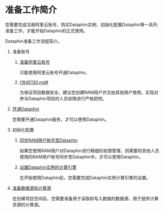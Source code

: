 # 准备工作简介

您需要完成注册阿里云账号、购买Dataphin实例、初始化配置Dataphin等一系列准备工作，才能开始Dataphin的正式使用。

Dataphin准备工作流程简介。

1.  准备账号
    1.  [准备阿里云账号](/cn.zh-CN/准备工作/准备账号/准备阿里云账号.md)

        只能使用阿里云账号开通Dataphin。

    2.  [t1845130.md\#](/cn.zh-CN/准备工作/准备账号/创建RAM用户.md)

        为保证项目数据安全，建议您创建RAM用户并交由其他用户使用，实现对参与Dataphin项目的人员权限进行严格把控。

2.  [开通Dataphin](/cn.zh-CN/准备工作/开通Dataphin.md)

    您需要开通Dataphin服务，才可以使用Dataphin。

3.  初始化配置
    1.  [同步RAM用户账号至Dataphin](/cn.zh-CN/准备工作/初始化配置/同步RAM用户账号至Dataphin.md)

        如果您使用RAM用户对Dataphin进行精细的权限管理，则需要将其他人员使用的RAM用户账号同步至Dataphin中，才可以使用Dataphin。

    2.  [设置Dataphin实例的计算引擎](/cn.zh-CN/准备工作/初始化配置/设置Dataphin实例的计算引擎.md)

        在开始使用Dataphin前，您需要完成Dataphin实例计算引擎的设置。

4.  [准备数据源和计算源](/cn.zh-CN/准备工作/准备数据源和计算源.md)

    在创建项目空间前，您需要准备用于读取和写入数据的数据源、用于提供计算资源的计算源。


